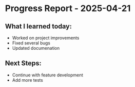 # Progress Report - 2025-04-21
## What I learned today:
- Worked on project improvements
- Fixed several bugs
- Updated documenation

## Next Steps:
- Continue with feature development
- Add more tests
